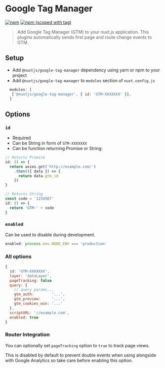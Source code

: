 # Google Tag Manager
[![npm](https://img.shields.io/npm/dt/@nuxtjs/google-tag-manager.svg?style=flat-square)](https://www.npmjs.com/package/@nuxtjs/google-tag-manager)
[![npm (scoped with tag)](https://img.shields.io/npm/v/@nuxtjs/google-tag-manager/latest.svg?style=flat-square)](https://www.npmjs.com/package/@nuxtjs/google-tag-manager)

> Add Google Tag Manager (GTM) to your nuxt.js application.
This plugins automatically sends first page and route change events to GTM.

## Setup
- Add `@nuxtjs/google-tag-manager` dependency using yarn or npm to your project
- Add `@nuxtjs/google-tag-manager` to `modules` section of `nuxt.config.js`
```js
  modules: [
   ['@nuxtjs/google-tag-manager', { id: 'GTM-XXXXXXX' }],
  ]
```

## Options

### `id`
- Required
- Can be String in form of `GTM-XXXXXXX`
- Can be function returning Promise or String:
```js
// Returns Promise
id: () => {
  return axios.get('http://example.com/')
    .then(({ data }) => {
      return data.gtm_id
    })
}

// Returns String
const code = '1234567'
id: () => {
  return 'GTM-' + code
}
```

### `enabled`

Can be used to disable during development.

```js
enabled: process.env.NODE_ENV === 'production'
```

### All options
```js
{
  id: 'GTM-XXXXXXX',
  layer: 'dataLayer',
  pageTracking: false
  query: {
    // query params...
    gtm_auth:        '...',
    gtm_preview:     '...',
    gtm_cookies_win: '...'
  },
  scriptURL: '//example.com',
  enabled: true
}
```

### Router Integration

You can optionally set `pageTracking` option to `true` to track page views. 

This is disabled by default to prevent double events when using alongside with Google Analytics so take care before enabling this option.
